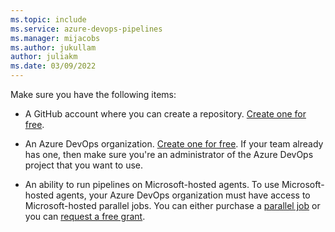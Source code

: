 ```yaml
---
ms.topic: include
ms.service: azure-devops-pipelines
ms.manager: mijacobs
ms.author: jukullam
author: juliakm
ms.date: 03/09/2022
---
```


Make sure you have the following items:

* A GitHub account where you can create a repository. [Create one for free](https://github.com).

* An Azure DevOps organization. [Create one for free](../get-started/pipelines-sign-up.md). 
  If your team already has one, then make sure you're an administrator of the Azure DevOps project that you want to use.

* An ability to run pipelines on Microsoft-hosted agents. To use Microsoft-hosted agents, your Azure DevOps organization must have access to Microsoft-hosted parallel jobs. You can either purchase a [parallel job](../licensing/concurrent-jobs.md) or you can [request a free grant](../troubleshooting/troubleshoot-start.md#check-for-available-parallel-jobs). 



